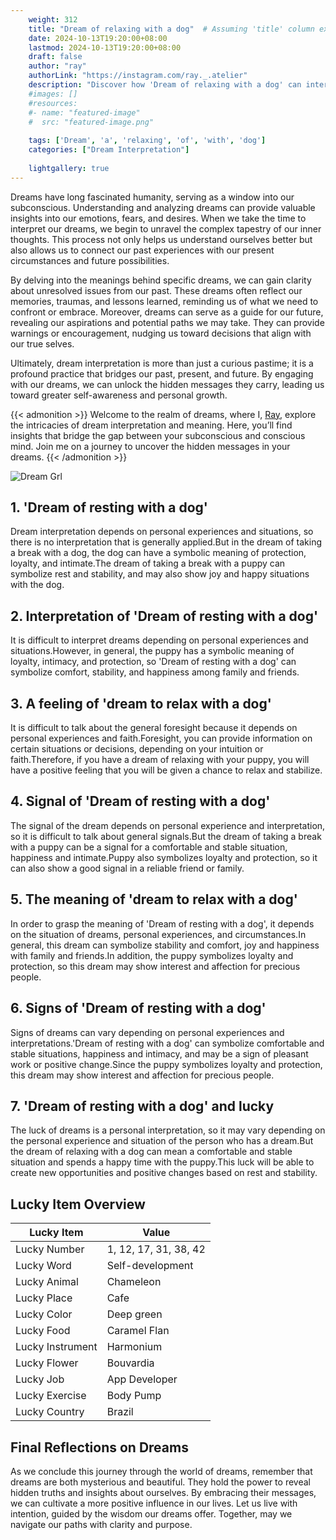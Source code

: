 ```yaml
---
    weight: 312
    title: "Dream of relaxing with a dog"  # Assuming 'title' column exists
    date: 2024-10-13T19:20:00+08:00
    lastmod: 2024-10-13T19:20:00+08:00
    draft: false
    author: "ray"
    authorLink: "https://instagram.com/ray._.atelier"
    description: "Discover how 'Dream of relaxing with a dog' can interpret your future and uncover its significant meanings in your life."
    #images: []
    #resources:
    #- name: "featured-image"
    #  src: "featured-image.png"
    
    tags: ['Dream', 'a', 'relaxing', 'of', 'with', 'dog']
    categories: ["Dream Interpretation"]
    
    lightgallery: true
---
```

    
Dreams have long fascinated humanity, serving as a window into our subconscious. Understanding and analyzing dreams can provide valuable insights into our emotions, fears, and desires. When we take the time to interpret our dreams, we begin to unravel the complex tapestry of our inner thoughts. This process not only helps us understand ourselves better but also allows us to connect our past experiences with our present circumstances and future possibilities.

By delving into the meanings behind specific dreams, we can gain clarity about unresolved issues from our past. These dreams often reflect our memories, traumas, and lessons learned, reminding us of what we need to confront or embrace. Moreover, dreams can serve as a guide for our future, revealing our aspirations and potential paths we may take. They can provide warnings or encouragement, nudging us toward decisions that align with our true selves.

Ultimately, dream interpretation is more than just a curious pastime; it is a profound practice that bridges our past, present, and future. By engaging with our dreams, we can unlock the hidden messages they carry, leading us toward greater self-awareness and personal growth.

{{< admonition >}}
Welcome to the realm of dreams, where I, [Ray](https://instagram.com/ray._.atelier), explore the intricacies of dream interpretation and meaning. Here, you’ll find insights that bridge the gap between your subconscious and conscious mind. Join me on a journey to uncover the hidden messages in your dreams.
{{< /admonition >}}

![Dream Grl](https://cdn.pixabay.com/photo/2017/11/02/03/35/gothic-2910057_1280.jpg "Dream Grl")

## 1. 'Dream of resting with a dog'
Dream interpretation depends on personal experiences and situations, so there is no interpretation that is generally applied.But in the dream of taking a break with a dog, the dog can have a symbolic meaning of protection, loyalty, and intimate.The dream of taking a break with a puppy can symbolize rest and stability, and may also show joy and happy situations with the dog.

## 2. Interpretation of 'Dream of resting with a dog'
It is difficult to interpret dreams depending on personal experiences and situations.However, in general, the puppy has a symbolic meaning of loyalty, intimacy, and protection, so 'Dream of resting with a dog' can symbolize comfort, stability, and happiness among family and friends.

## 3. A feeling of 'dream to relax with a dog'
It is difficult to talk about the general foresight because it depends on personal experiences and faith.Foresight, you can provide information on certain situations or decisions, depending on your intuition or faith.Therefore, if you have a dream of relaxing with your puppy, you will have a positive feeling that you will be given a chance to relax and stabilize.

## 4. Signal of 'Dream of resting with a dog'
The signal of the dream depends on personal experience and interpretation, so it is difficult to talk about general signals.But the dream of taking a break with a puppy can be a signal for a comfortable and stable situation, happiness and intimate.Puppy also symbolizes loyalty and protection, so it can also show a good signal in a reliable friend or family.

## 5. The meaning of 'dream to relax with a dog'
In order to grasp the meaning of 'Dream of resting with a dog', it depends on the situation of dreams, personal experiences, and circumstances.In general, this dream can symbolize stability and comfort, joy and happiness with family and friends.In addition, the puppy symbolizes loyalty and protection, so this dream may show interest and affection for precious people.

## 6. Signs of 'Dream of resting with a dog'
Signs of dreams can vary depending on personal experiences and interpretations.'Dream of resting with a dog' can symbolize comfortable and stable situations, happiness and intimacy, and may be a sign of pleasant work or positive change.Since the puppy symbolizes loyalty and protection, this dream may show interest and affection for precious people.

## 7. 'Dream of resting with a dog' and lucky
The luck of dreams is a personal interpretation, so it may vary depending on the personal experience and situation of the person who has a dream.But the dream of relaxing with a dog can mean a comfortable and stable situation and spends a happy time with the puppy.This luck will be able to create new opportunities and positive changes based on rest and stability.

## Lucky Item Overview
| Lucky Item          | Value              |
|---------------|--------------------|
| Lucky Number        | 1, 12, 17, 31, 38, 42  |
| Lucky Word          | Self-development |
| Lucky Animal        | Chameleon |
| Lucky Place         | Cafe     |
| Lucky Color         | Deep green     |
| Lucky Food          | Caramel Flan      |
| Lucky Instrument    | Harmonium |
| Lucky Flower        | Bouvardia    |
| Lucky Job           | App Developer       |
| Lucky Exercise      | Body Pump  |
| Lucky Country       | Brazil    |


##  Final Reflections on Dreams

As we conclude this journey through the world of dreams, remember that dreams are both mysterious and beautiful. They hold the power to reveal hidden truths and insights about ourselves. By embracing their messages, we can cultivate a more positive influence in our lives. Let us live with intention, guided by the wisdom our dreams offer. Together, may we navigate our paths with clarity and purpose.
